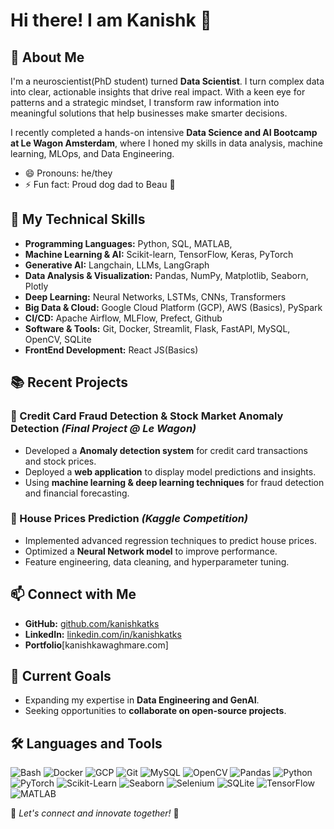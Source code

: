 # Hi there! I am Kanishk 👋

## 🚀 About Me
I'm a neuroscientist(PhD student) turned **Data Scientist**. I turn complex data into clear, actionable insights that drive real impact. With a keen eye for patterns and a strategic mindset, I transform raw information into meaningful solutions that help businesses make smarter decisions.

I recently completed a hands-on intensive **Data Science and AI Bootcamp at Le Wagon Amsterdam**, where I honed my skills in data analysis, machine learning, MLOps, and Data Engineering. 
- 😄 Pronouns: he/they
- ⚡ Fun fact: Proud dog dad to Beau 🐶

## 🔬 My Technical Skills
- **Programming Languages:** Python, SQL, MATLAB, 
- **Machine Learning & AI:** Scikit-learn, TensorFlow, Keras, PyTorch
- **Generative AI:** Langchain, LLMs, LangGraph
- **Data Analysis & Visualization:** Pandas, NumPy, Matplotlib, Seaborn, Plotly
- **Deep Learning:** Neural Networks, LSTMs, CNNs, Transformers
- **Big Data & Cloud:** Google Cloud Platform (GCP), AWS (Basics), PySpark
- **CI/CD:** Apache Airflow, MLFlow, Prefect, Github  
- **Software & Tools:** Git, Docker, Streamlit, Flask, FastAPI, MySQL, OpenCV, SQLite
- **FrontEnd Development:** React JS(Basics)

## 📚 Recent Projects
### 🔹 Credit Card Fraud Detection & Stock Market Anomaly Detection *(Final Project @ Le Wagon)*
- Developed a **Anomaly detection system** for credit card transactions and stock prices.
- Deployed a **web application** to display model predictions and insights.
- Using **machine learning & deep learning techniques** for fraud detection and financial forecasting.

### 🔹 House Prices Prediction *(Kaggle Competition)*
- Implemented advanced regression techniques to predict house prices.
- Optimized a **Neural Network model** to improve performance.
- Feature engineering, data cleaning, and hyperparameter tuning.

## 📫 Connect with Me
- **GitHub:** [github.com/kanishkatks](https://github.com/kanishkatks)
- **LinkedIn:** [linkedin.com/in/kanishkatks](https://www.linkedin.com/in/kanishka.waghmare/)
- **Portfolio**[kanishkawaghmare.com]

## 🎯 Current Goals
- Expanding my expertise in **Data Engineering and GenAI**.
- Seeking opportunities to **collaborate on open-source projects**.


## 🛠️ Languages and Tools

![Bash](https://img.shields.io/badge/-Bash-4EAA25?style=flat&logo=GNU-Bash&logoColor=white)
![Docker](https://img.shields.io/badge/-Docker-2496ED?style=flat&logo=Docker&logoColor=white)
![GCP](https://img.shields.io/badge/-GCP-4285F4?style=flat&logo=Google-Cloud&logoColor=white)
![Git](https://img.shields.io/badge/-Git-F05032?style=flat&logo=Git&logoColor=white)
![MySQL](https://img.shields.io/badge/-MySQL-4479A1?style=flat&logo=MySQL&logoColor=white)
![OpenCV](https://img.shields.io/badge/-OpenCV-5C3EE8?style=flat&logo=OpenCV&logoColor=white)
![Pandas](https://img.shields.io/badge/-Pandas-150458?style=flat&logo=Pandas&logoColor=white)
![Python](https://img.shields.io/badge/-Python-3776AB?style=flat&logo=Python&logoColor=white)
![PyTorch](https://img.shields.io/badge/-PyTorch-EE4C2C?style=flat&logo=PyTorch&logoColor=white)
![Scikit-Learn](https://img.shields.io/badge/-Scikit_Learn-F7931E?style=flat&logo=Scikit-learn&logoColor=white)
![Seaborn](https://img.shields.io/badge/-Seaborn-009688?style=flat&logo=Seaborn&logoColor=white)
![Selenium](https://img.shields.io/badge/-Selenium-43B02A?style=flat&logo=Selenium&logoColor=white)
![SQLite](https://img.shields.io/badge/-SQLite-003B57?style=flat&logo=SQLite&logoColor=white)
![TensorFlow](https://img.shields.io/badge/-TensorFlow-FF6F00?style=flat&logo=TensorFlow&logoColor=white)
![MATLAB](https://img.shields.io/badge/-MATLAB-0076A8?style=flat&logo=Mathworks&logoColor=white)

📌 *Let's connect and innovate together!* 🚀

<!--
**kanishkatks/kanishkatks** is a ✨ _special_ ✨ repository because its `README.md` (this file) appears on your GitHub profile.

Here are some ideas to get you started:

- 🔭 I’m currently working on ...
- 🌱 I’m currently learning ...
- 👯 I’m looking to collaborate on ...
- 🤔 I’m looking for help with ...
- 💬 Ask me about ...
- 📫 How to reach me: ...
- 😄 Pronouns: ...
- ⚡ Fun fact: ...
-->
